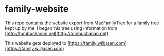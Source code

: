 # family-website

This repo contains the website export from MacFamilyTree for a family tree kept up by me. I began this tree using information from [http://tombuchanan.net](http://tombuchanan.net)

This website gets deployed to [https://family.willjasen.com](https://family.willjasen.com)
